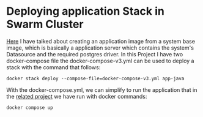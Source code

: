  # Deploying application Stack in Swarm Cluster
 
[Here](https://github.com/adriano-fonseca/docker-app-from-base) I have talked about creating an application image from a system base image, which is basically a application server which contains the system's Datasource and the required postgres driver. In this Project I have two docker-compose file the docker-compose-v3.yml can be used to deploy a stack with the command that follows: 

```shell
docker stack deploy --compose-file=docker-compose-v3.yml app-java
```

With the docker-compose.yml, we can simplify to run the application that in the [related project](https://github.com/adriano-fonseca/docker-app-from-base) we have run with docker commands:

```shell
docker compose up
```